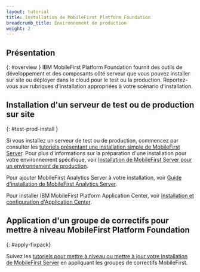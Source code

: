 ```yaml
---
layout: tutorial
title: Installation de MobileFirst Platform Foundation
breadcrumb_title: Environnement de production
weight: 2
---
```

<!-- NLS_CHARSET=UTF-8 -->
## Présentation
{: #overview }
IBM MobileFirst Platform Foundation fournit des outils de développement et des composants côté serveur que vous pouvez installer sur site ou déployer dans le cloud pour le test ou la production. Reportez-vous aux rubriques d'installation appropriées à votre scénario d'installation.

## Installation d'un serveur de test ou de production sur site
{: #test-prod-install }

Si vous installez un serveur de test ou de production, commencez par consulter les [tutoriels présentant une installation simple de MobileFirst Server](simple-install/). Pour plus d'informations sur la préparation d'une installation pour votre environnement spécifique, voir [Installation de MobileFirst Server pour un environnement de production](prod-env/).

Pour ajouter MobileFirst Analytics Server à votre installation, voir [Guide d'installation de MobileFirst Analytics Server](analytics/).

Pour installer IBM MobileFirst Platform Application Center, voir [Installation et configuration d'Application Center](appcenter/).

## Application d'un groupe de correctifs pour mettre à niveau MobileFirst Platform Foundation
{: #apply-fixpack}

Suivez les [tutoriels pour mettre à niveau ou mettre à jour votre installation de MobileFirst Server](update) en appliquant les groupes de correctifs MobileFirst.
